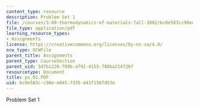 ```yaml
---
content_type: resource
description: Problem Set 1
file: /courses/3-00-thermodynamics-of-materials-fall-2002/bc0e583cc98ee8457335d41f156fd53e_ps_01.PDF
file_type: application/pdf
learning_resource_types:
- Assignments
license: https://creativecommons.org/licenses/by-nc-sa/4.0/
ocw_type: OCWFile
parent_title: Assignments
parent_type: CourseSection
parent_uid: 5d7b1220-f09b-af92-4155-788ba214726f
resourcetype: Document
title: ps_01.PDF
uid: bc0e583c-c98e-e845-7335-d41f156fd53e
---
```

Problem Set 1